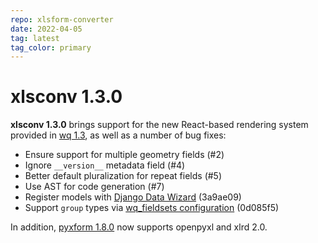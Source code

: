 ```yaml
---
repo: xlsform-converter
date: 2022-04-05
tag: latest
tag_color: primary
---
```


# xlsconv 1.3.0

**xlsconv 1.3.0** brings support for the new React-based rendering system provided in [wq 1.3](./wq-1.3.0.md), as well as a number of bug fixes:

 * Ensure support for multiple geometry fields (#2)
 * Ignore `__version__` metadata field (#4)
 * Better default pluralization for repeat fields (#5)
 * Use AST for code generation (#7)
 * Register models with [Django Data Wizard](https://django-data-wizard.wq.io/) (3a9ae09)
 * Support `group` types via [wq_fieldsets configuration](../guides/organize-inputs-into-fieldsets.md) (0d085f5)

In addition, [pyxform 1.8.0](https://github.com/XLSForm/pyxform/releases/tag/v1.8.0) now supports openpyxl and xlrd 2.0.
